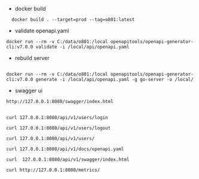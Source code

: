 
* docker build

```shell
  docker build . --target=prod --tag=o801:latest
```

* validate openapi.yaml
```shell
docker run --rm -v C:/data/o801:/local openapitools/openapi-generator-cli:v7.0.0 validate -i /local/api/openapi.yaml
```

* rebuild server
```shell

docker run --rm -v C:/data/o801:/local openapitools/openapi-generator-cli:v7.0.0 generate -i /local/api/openapi.yaml -g go-server -o /local/
```


* swagger ui
```html
http://127.0.0.1:8080/swagger/index.html
```

```shell

curl 127.0.0.1:8080/api/v1/users/login

curl 127.0.0.1:8080/api/v1/users/logout

curl 127.0.0.1:8080/api/v1/users/

curl 127.0.0.1:8080/api/v1/docs/openapi.yaml

curl  127.0.0.1:8080/api/v1/swagger/index.html

curl http://127.0.0.1:8080/metrics/

```